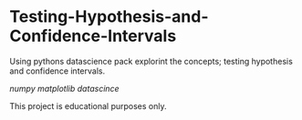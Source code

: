 # Testing-Hypothesis-and-Confidence-Intervals
Using pythons datascience pack explorint the concepts; testing hypothesis and confidence intervals.

$numpy$
$matplotlib$
$datascince$

This project is educational purposes only.
